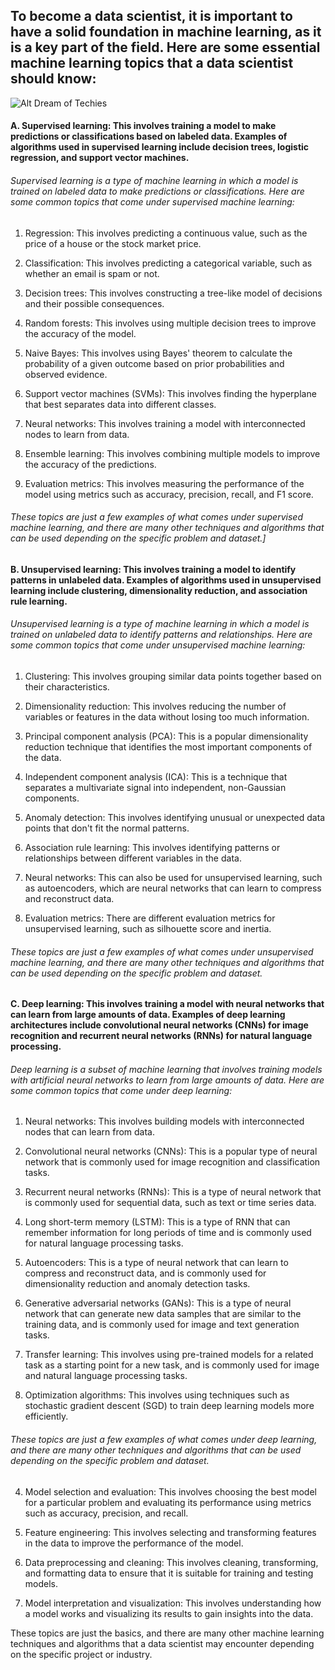 ## To become a data scientist, it is important to have a solid foundation in machine learning, as it is a key part of the field. Here are some essential machine learning topics that a data scientist should know:
![Alt Dream of Techies](https://thumbs.dreamstime.com/z/big-data-science-analysis-business-technology-concept-virtual-screen-big-data-science-analysis-business-technology-concept-145015243.jpg)

#### A. Supervised learning: This involves training a model to make predictions or classifications based on labeled data. Examples of algorithms used in supervised learning include decision trees, logistic regression, and support vector machines.
###### Supervised learning is a type of machine learning in which a model is trained on labeled data to make predictions or classifications. Here are some common topics that come under supervised machine learning:

1. Regression: This involves predicting a continuous value, such as the price of a house or the stock market price.

2. Classification: This involves predicting a categorical variable, such as whether an email is spam or not.

3. Decision trees: This involves constructing a tree-like model of decisions and their possible consequences.

4. Random forests: This involves using multiple decision trees to improve the accuracy of the model.

5. Naive Bayes: This involves using Bayes' theorem to calculate the probability of a given outcome based on prior probabilities and observed evidence.

6. Support vector machines (SVMs): This involves finding the hyperplane that best separates data into different classes.

7. Neural networks: This involves training a model with interconnected nodes to learn from data.

8. Ensemble learning: This involves combining multiple models to improve the accuracy of the predictions.

9. Evaluation metrics: This involves measuring the performance of the model using metrics such as accuracy, precision, recall, and F1 score.

###### These topics are just a few examples of what comes under supervised machine learning, and there are many other techniques and algorithms that can be used depending on the specific problem and dataset.]

#### B. Unsupervised learning: This involves training a model to identify patterns in unlabeled data. Examples of algorithms used in unsupervised learning include clustering, dimensionality reduction, and association rule learning.

###### Unsupervised learning is a type of machine learning in which a model is trained on unlabeled data to identify patterns and relationships. Here are some common topics that come under unsupervised machine learning:

1. Clustering: This involves grouping similar data points together based on their characteristics.

2. Dimensionality reduction: This involves reducing the number of variables or features in the data without losing too much information.

3. Principal component analysis (PCA): This is a popular dimensionality reduction technique that identifies the most important components of the data.

4. Independent component analysis (ICA): This is a technique that separates a multivariate signal into independent, non-Gaussian components.

5. Anomaly detection: This involves identifying unusual or unexpected data points that don't fit the normal patterns.

6. Association rule learning: This involves identifying patterns or relationships between different variables in the data.

7. Neural networks: This can also be used for unsupervised learning, such as autoencoders, which are neural networks that can learn to compress and reconstruct data.

8. Evaluation metrics: There are different evaluation metrics for unsupervised learning, such as silhouette score and inertia.

###### These topics are just a few examples of what comes under unsupervised machine learning, and there are many other techniques and algorithms that can be used depending on the specific problem and dataset.

#### C. Deep learning: This involves training a model with neural networks that can learn from large amounts of data. Examples of deep learning architectures include convolutional neural networks (CNNs) for image recognition and recurrent neural networks (RNNs) for natural language processing.
###### Deep learning is a subset of machine learning that involves training models with artificial neural networks to learn from large amounts of data. Here are some common topics that come under deep learning:

1. Neural networks: This involves building models with interconnected nodes that can learn from data.

2. Convolutional neural networks (CNNs): This is a popular type of neural network that is commonly used for image recognition and classification tasks.

3. Recurrent neural networks (RNNs): This is a type of neural network that is commonly used for sequential data, such as text or time series data.

4. Long short-term memory (LSTM): This is a type of RNN that can remember information for long periods of time and is commonly used for natural language processing tasks.

5. Autoencoders: This is a type of neural network that can learn to compress and reconstruct data, and is commonly used for dimensionality reduction and anomaly detection tasks.

6. Generative adversarial networks (GANs): This is a type of neural network that can generate new data samples that are similar to the training data, and is commonly used for image and text generation tasks.

7. Transfer learning: This involves using pre-trained models for a related task as a starting point for a new task, and is commonly used for image and natural language processing tasks.

8. Optimization algorithms: This involves using techniques such as stochastic gradient descent (SGD) to train deep learning models more efficiently.

###### These topics are just a few examples of what comes under deep learning, and there are many other techniques and algorithms that can be used depending on the specific problem and dataset.

4. Model selection and evaluation: This involves choosing the best model for a particular problem and evaluating its performance using metrics such as accuracy, precision, and recall.

5. Feature engineering: This involves selecting and transforming features in the data to improve the performance of the model.

6. Data preprocessing and cleaning: This involves cleaning, transforming, and formatting data to ensure that it is suitable for training and testing models.

7. Model interpretation and visualization: This involves understanding how a model works and visualizing its results to gain insights into the data.

These topics are just the basics, and there are many other machine learning techniques and algorithms that a data scientist may encounter depending on the specific project or industry.
